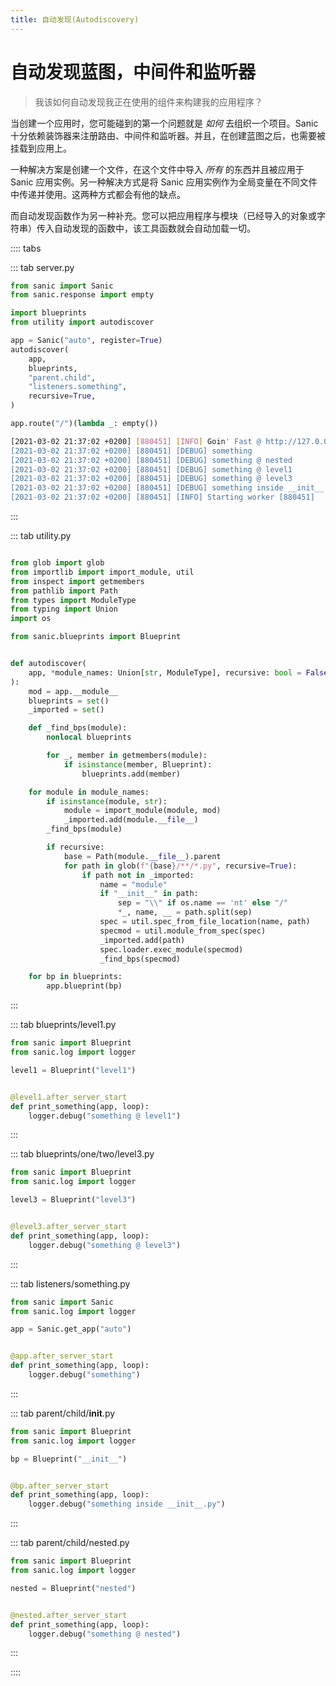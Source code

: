 ```yaml
---
title: 自动发现(Autodiscovery)
---
```



# 自动发现蓝图，中间件和监听器

> 我该如何自动发现我正在使用的组件来构建我的应用程序？

当创建一个应用时，您可能碰到的第一个问题就是 *如何* 去组织一个项目。Sanic 十分依赖装饰器来注册路由、中间件和监听器。并且，在创建蓝图之后，也需要被挂载到应用上。

一种解决方案是创建一个文件，在这个文件中导入 *所有* 的东西并且被应用于 Sanic 应用实例。另一种解决方式是将 Sanic 应用实例作为全局变量在不同文件中传递并使用。这两种方式都会有他的缺点。

而自动发现函数作为另一种补充。您可以把应用程序与模块（已经导入的对象或字符串）传入自动发现的函数中，该工具函数就会自动加载一切。

:::: tabs

::: tab server.py

```python
from sanic import Sanic
from sanic.response import empty

import blueprints
from utility import autodiscover

app = Sanic("auto", register=True)
autodiscover(
    app,
    blueprints,
    "parent.child",
    "listeners.something",
    recursive=True,
)

app.route("/")(lambda _: empty())
```

```bash
[2021-03-02 21:37:02 +0200] [880451] [INFO] Goin' Fast @ http://127.0.0.1:9999
[2021-03-02 21:37:02 +0200] [880451] [DEBUG] something
[2021-03-02 21:37:02 +0200] [880451] [DEBUG] something @ nested
[2021-03-02 21:37:02 +0200] [880451] [DEBUG] something @ level1
[2021-03-02 21:37:02 +0200] [880451] [DEBUG] something @ level3
[2021-03-02 21:37:02 +0200] [880451] [DEBUG] something inside __init__.py
[2021-03-02 21:37:02 +0200] [880451] [INFO] Starting worker [880451]
```

:::

::: tab utility.py

```python

from glob import glob
from importlib import import_module, util
from inspect import getmembers
from pathlib import Path
from types import ModuleType
from typing import Union
import os

from sanic.blueprints import Blueprint


def autodiscover(
    app, *module_names: Union[str, ModuleType], recursive: bool = False
):
    mod = app.__module__
    blueprints = set()
    _imported = set()

    def _find_bps(module):
        nonlocal blueprints

        for _, member in getmembers(module):
            if isinstance(member, Blueprint):
                blueprints.add(member)

    for module in module_names:
        if isinstance(module, str):
            module = import_module(module, mod)
            _imported.add(module.__file__)
        _find_bps(module)

        if recursive:
            base = Path(module.__file__).parent
            for path in glob(f"{base}/**/*.py", recursive=True):
                if path not in _imported:
                    name = "module"
                    if "__init__" in path:
                        sep = "\\" if os.name == 'nt' else "/"
                        *_, name, __ = path.split(sep)
                    spec = util.spec_from_file_location(name, path)
                    specmod = util.module_from_spec(spec)
                    _imported.add(path)
                    spec.loader.exec_module(specmod)
                    _find_bps(specmod)

    for bp in blueprints:
        app.blueprint(bp)
```

:::

::: tab blueprints/level1.py

```python
from sanic import Blueprint
from sanic.log import logger

level1 = Blueprint("level1")


@level1.after_server_start
def print_something(app, loop):
    logger.debug("something @ level1")
```

:::

::: tab blueprints/one/two/level3.py

```python
from sanic import Blueprint
from sanic.log import logger

level3 = Blueprint("level3")


@level3.after_server_start
def print_something(app, loop):
    logger.debug("something @ level3")
```

:::

::: tab listeners/something.py

```python
from sanic import Sanic
from sanic.log import logger

app = Sanic.get_app("auto")


@app.after_server_start
def print_something(app, loop):
    logger.debug("something")
```

:::

::: tab parent/child/__init__.py

```python
from sanic import Blueprint
from sanic.log import logger

bp = Blueprint("__init__")


@bp.after_server_start
def print_something(app, loop):
    logger.debug("something inside __init__.py")
```

:::

::: tab parent/child/nested.py

```python
from sanic import Blueprint
from sanic.log import logger

nested = Blueprint("nested")


@nested.after_server_start
def print_something(app, loop):
    logger.debug("something @ nested")
```

:::

::::
